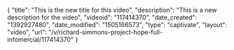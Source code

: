 {
    "title": "This is the new title for this video",
    "description": "This is a new description for the video",
    "videoid": "117414370",
    "date_created": "1392927480",
    "date_modified": "1505166573",
    "type": "captivate",
    "layout": "video",
    "url": "\/v\/richard-simmons-project-hope-full-infomercial\/117414370"
}